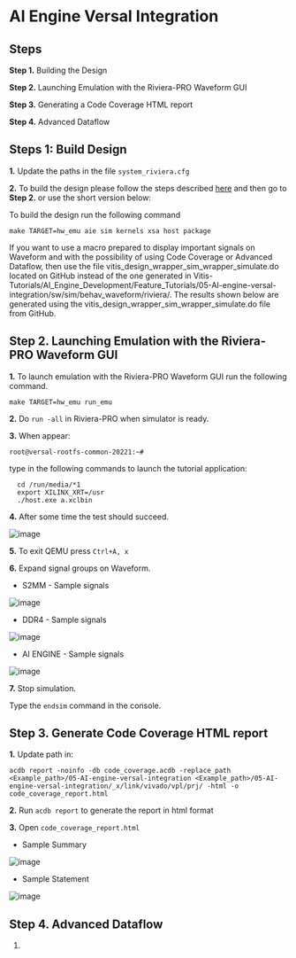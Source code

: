 # **AI Engine Versal Integration**

## **Steps**

**Step 1.** Building the Design

**Step 2.** Launching Emulation with the Riviera-PRO Waveform GUI

**Step 3.** Generating a Code Coverage HTML report

**Step 4.** Advanced Dataflow

## **Steps 1: Build Design** 

  **1.** Update the paths in the file `system_riviera.cfg`

  **2.** To build the design please follow the steps described [here](https://github.com/Xilinx/Vitis-Tutorials/tree/2022.1/AI_Engine_Development/Feature_Tutorials/05-AI-engine-versal-integration) and then go to **Step 2.** or use the short version below:

  To build the design run the following command
  
  `make TARGET=hw_emu aie sim kernels xsa host package`
  
  If you want to use a macro prepared to display important signals on Waveform and with the possibility of using Code Coverage or Advanced Dataflow, then use the file vitis_design_wrapper_sim_wrapper_simulate.do located on GitHub instead of the one generated in Vitis-Tutorials/AI_Engine_Development/Feature_Tutorials/05-AI-engine-versal-integration/sw/sim/behav_waveform/riviera/. The results shown below are generated using the vitis_design_wrapper_sim_wrapper_simulate.do file from GitHub.

## **Step 2.** Launching Emulation with the Riviera-PRO Waveform GUI

  **1.** To launch emulation with the Riviera-PRO Waveform GUI run the following command.  

  `make TARGET=hw_emu run_emu`
  
  **2.** Do `run -all` in Riviera-PRO when simulator is ready.

  **3.** When appear: 

  `root@versal-rootfs-common-20221:~#`

  type in the following commands to launch the tutorial application:
```
  cd /run/media/*1
  export XILINX_XRT=/usr
  ./host.exe a.xclbin
```
  **4.** After some time the test should succeed.

  ![image](https://github.com/maciejpasierbek/Riviera-PRO/assets/38097741/483afa0c-1787-4b06-9b49-e97276de1066)

  **5.** To exit QEMU press `Ctrl+A, x`

  **6.** Expand signal groups on Waveform.

  - S2MM - Sample signals

  ![image](https://github.com/maciejpasierbek/Riviera-PRO/assets/38097741/d97259fc-828b-4735-8de7-6413755aa543)

  - DDR4 - Sample signals

  ![image](https://github.com/maciejpasierbek/Riviera-PRO/assets/38097741/c81a0e76-f1a4-4405-ab4b-eeb32bcc9334)
  
  - AI ENGINE  - Sample signals

  ![image](https://github.com/maciejpasierbek/Riviera-PRO/assets/38097741/d67d0ba9-a430-4235-9511-8ba90e61a0ae)

  **7.** Stop simulation.

  Type the `endsim` command in the console.

## **Step 3.** Generate Code Coverage HTML report

  **1.** Update path in:
  
  `acdb report -noinfo -db code_coverage.acdb -replace_path <Example_path>/05-AI-engine-versal-integration <Example_path>/05-AI-engine-versal-integration/_x/link/vivado/vpl/prj/ -html -o code_coverage_report.html` 
  
  **2.** Run `acdb report` to generate the report in html format 
  
  **3.** Open `code_coverage_report.html`
  
  - Sample Summary
  
  ![image](https://github.com/maciejpasierbek/Riviera-PRO/assets/38097741/f866f11f-056e-461c-95fc-6a5f96e684b9)

  - Sample Statement

  ![image](https://github.com/maciejpasierbek/Riviera-PRO/assets/38097741/9a0472a2-f9f3-45da-a551-055a98d2a13f)

## **Step 4.** Advanced Dataflow

  1.



